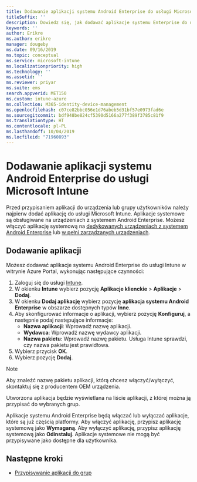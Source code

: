 ```yaml
---
title: Dodawanie aplikacji systemu Android Enterprise do usługi Microsoft Intune
titleSuffix: ''
description: Dowiedz się, jak dodawać aplikacje systemu Enterprise do usługi Microsoft Intune.
keywords: ''
author: Erikre
ms.author: erikre
manager: dougeby
ms.date: 09/16/2019
ms.topic: conceptual
ms.service: microsoft-intune
ms.localizationpriority: high
ms.technology: ''
ms.assetid: ''
ms.reviewer: priyar
ms.suite: ems
search.appverid: MET150
ms.custom: intune-azure
ms.collection: M365-identity-device-management
ms.openlocfilehash: c07ce82bbc056e1d76abeb5d31bf57e0973fad6e
ms.sourcegitcommit: bdf948be824cf5390d5166a277f389f3785c81f9
ms.translationtype: HT
ms.contentlocale: pl-PL
ms.lasthandoff: 10/04/2019
ms.locfileid: "71960893"
---
```

# <a name="add-android-enterprise-system-apps-to-microsoft-intune"></a>Dodawanie aplikacji systemu Android Enterprise do usługi Microsoft Intune

Przed przypisaniem aplikacji do urządzenia lub grupy użytkowników należy najpierw dodać aplikację do usługi Microsoft Intune. Aplikacje systemowe są obsługiwane na urządzeniach z systemem Android Enterprise. Możesz włączyć aplikację systemową na [dedykowanych urządzeniach z systemem Android Enterprise](../enrollment/android-kiosk-enroll.md) lub [w pełni zarządzanych urządzeniach](../enrollment/android-fully-managed-enroll.md).

## <a name="add-the-app"></a>Dodawanie aplikacji

Możesz dodawać aplikacje systemu Android Enterprise do usługi Intune w witrynie Azure Portal, wykonując następujące czynności:

1. Zaloguj się do usługi [Intune](https://go.microsoft.com/fwlink/?linkid=2090973).
2. W okienku **Intune** wybierz pozycję **Aplikacje klienckie** > **Aplikacje** > **Dodaj**.
3. W okienku **Dodaj aplikację** wybierz pozycję **aplikacja systemu Android Enterprise** w obszarze dostępnych typów **Inne**.
4. Aby skonfigurować informacje o aplikacji, wybierz pozycję **Konfiguruj**, a następnie podaj następujące informacje:
    - **Nazwa aplikacji**: Wprowadź nazwę aplikacji.
    - **Wydawca**: Wprowadź nazwę wydawcy aplikacji.  
    - **Nazwa pakietu**: Wprowadź nazwę pakietu. Usługa Intune sprawdzi, czy nazwa pakietu jest prawidłowa.
5. Wybierz przycisk **OK**.
6. Wybierz pozycję **Dodaj**.

> [!NOTE]
> Aby znaleźć nazwę pakietu aplikacji, którą chcesz włączyć/wyłączyć, skontaktuj się z producentem OEM urządzenia.

Utworzona aplikacja będzie wyświetlana na liście aplikacji, z której można ją przypisać do wybranych grup. 

Aplikacje systemu Android Enterprise będą włączać lub wyłączać aplikacje, które są już częścią platformy. Aby włączyć aplikację, przypisz aplikację systemową jako **Wymaganą**. Aby wyłączyć aplikację, przypisz aplikację systemową jako **Odinstaluj**. Aplikacje systemowe nie mogą być przypisywane jako dostępne dla użytkownika.


## <a name="next-steps"></a>Następne kroki

- [Przypisywanie aplikacji do grup](apps-deploy.md)
